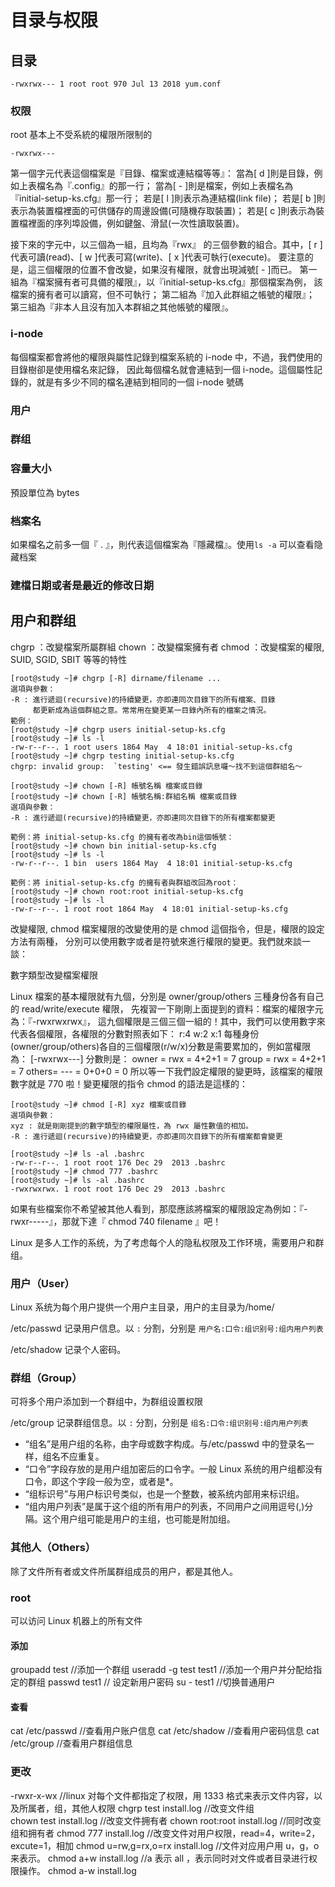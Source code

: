 # 目录与权限

## 目录

`-rwxrwx--- 1 root root 970 Jul 13 2018 yum.conf`

### 权限

root 基本上不受系統的權限所限制的

`-rwxrwx---`

第一個字元代表這個檔案是『目錄、檔案或連結檔等等』：
當為[ d ]則是目錄，例如上表檔名為『.config』的那一行；
當為[ - ]則是檔案，例如上表檔名為『initial-setup-ks.cfg』那一行；
若是[ l ]則表示為連結檔(link file)；
若是[ b ]則表示為裝置檔裡面的可供儲存的周邊設備(可隨機存取裝置)；
若是[ c ]則表示為裝置檔裡面的序列埠設備，例如鍵盤、滑鼠(一次性讀取裝置)。

接下來的字元中，以三個為一組，且均為『rwx』 的三個參數的組合。其中，[ r ]代表可讀(read)、[ w ]代表可寫(write)、[ x ]代表可執行(execute)。 要注意的是，這三個權限的位置不會改變，如果沒有權限，就會出現減號[ - ]而已。
第一組為『檔案擁有者可具備的權限』，以『initial-setup-ks.cfg』那個檔案為例， 該檔案的擁有者可以讀寫，但不可執行；
第二組為『加入此群組之帳號的權限』；
第三組為『非本人且沒有加入本群組之其他帳號的權限』。

### i-node

每個檔案都會將他的權限與屬性記錄到檔案系統的 i-node 中，不過，我們使用的目錄樹卻是使用檔名來記錄， 因此每個檔名就會連結到一個 i-node。這個屬性記錄的，就是有多少不同的檔名連結到相同的一個 i-node 號碼

### 用户

### 群组

### 容量大小

預設單位為 bytes

### 档案名

如果檔名之前多一個『 . 』，則代表這個檔案為『隱藏檔』。使用`ls -a` 可以查看隐藏档案

### 建檔日期或者是最近的修改日期

## 用户和群组

chgrp ：改變檔案所屬群組
chown ：改變檔案擁有者
chmod ：改變檔案的權限, SUID, SGID, SBIT 等等的特性

```
[root@study ~]# chgrp [-R] dirname/filename ...
選項與參數：
-R : 進行遞迴(recursive)的持續變更，亦即連同次目錄下的所有檔案、目錄
     都更新成為這個群組之意。常常用在變更某一目錄內所有的檔案之情況。
範例：
[root@study ~]# chgrp users initial-setup-ks.cfg
[root@study ~]# ls -l
-rw-r--r--. 1 root users 1864 May  4 18:01 initial-setup-ks.cfg
[root@study ~]# chgrp testing initial-setup-ks.cfg
chgrp: invalid group:  `testing' <== 發生錯誤訊息囉～找不到這個群組名～
```

```
[root@study ~]# chown [-R] 帳號名稱 檔案或目錄
[root@study ~]# chown [-R] 帳號名稱:群組名稱 檔案或目錄
選項與參數：
-R : 進行遞迴(recursive)的持續變更，亦即連同次目錄下的所有檔案都變更

範例：將 initial-setup-ks.cfg 的擁有者改為bin這個帳號：
[root@study ~]# chown bin initial-setup-ks.cfg
[root@study ~]# ls -l
-rw-r--r--. 1 bin  users 1864 May  4 18:01 initial-setup-ks.cfg

範例：將 initial-setup-ks.cfg 的擁有者與群組改回為root：
[root@study ~]# chown root:root initial-setup-ks.cfg
[root@study ~]# ls -l
-rw-r--r--. 1 root root 1864 May  4 18:01 initial-setup-ks.cfg
```

改變權限, chmod
檔案權限的改變使用的是 chmod 這個指令，但是，權限的設定方法有兩種， 分別可以使用數字或者是符號來進行權限的變更。我們就來談一談：

數字類型改變檔案權限

Linux 檔案的基本權限就有九個，分別是 owner/group/others 三種身份各有自己的 read/write/execute 權限， 先複習一下剛剛上面提到的資料：檔案的權限字元為：『-rwxrwxrwx』， 這九個權限是三個三個一組的！其中，我們可以使用數字來代表各個權限，各權限的分數對照表如下：
r:4
w:2
x:1
每種身份(owner/group/others)各自的三個權限(r/w/x)分數是需要累加的，例如當權限為： [-rwxrwx---] 分數則是：
owner = rwx = 4+2+1 = 7
group = rwx = 4+2+1 = 7
others= --- = 0+0+0 = 0
所以等一下我們設定權限的變更時，該檔案的權限數字就是 770 啦！變更權限的指令 chmod 的語法是這樣的：

```
[root@study ~]# chmod [-R] xyz 檔案或目錄
選項與參數：
xyz : 就是剛剛提到的數字類型的權限屬性，為 rwx 屬性數值的相加。
-R : 進行遞迴(recursive)的持續變更，亦即連同次目錄下的所有檔案都會變更

[root@study ~]# ls -al .bashrc
-rw-r--r--. 1 root root 176 Dec 29  2013 .bashrc
[root@study ~]# chmod 777 .bashrc
[root@study ~]# ls -al .bashrc
-rwxrwxrwx. 1 root root 176 Dec 29  2013 .bashrc
```

如果有些檔案你不希望被其他人看到，那麼應該將檔案的權限設定為例如：『-rwxr-----』，那就下達『 chmod 740 filename 』吧！

Linux 是多人工作的系统，为了考虑每个人的隐私权限及工作环境，需要用户和群组。

### 用户（User）

Linux 系统为每个用户提供一个用户主目录，用户的主目录为/home/<username>

/etc/passwd 记录用户信息。以 `:` 分割，分别是 `用户名:口令:组识别号:组内用户列表`

/etc/shadow 记录个人密码。

### 群组（Group）

可将多个用户添加到一个群组中，为群组设置权限

/etc/group 记录群组信息。以 `:` 分割，分别是 `组名:口令:组识别号:组内用户列表`

- “组名”是用户组的名称，由字母或数字构成。与/etc/passwd 中的登录名一样，组名不应重复。
- “口令”字段存放的是用户组加密后的口令字。一般 Linux 系统的用户组都没有口令，即这个字段一般为空，或者是\*。
- “组标识号”与用户标识号类似，也是一个整数，被系统内部用来标识组。
- “组内用户列表”是属于这个组的所有用户的列表，不同用户之间用逗号(,)分隔。这个用户组可能是用户的主组，也可能是附加组。

### 其他人（Others）

除了文件所有者或文件所属群组成员的用户，都是其他人。

### root

可以访问 Linux 机器上的所有文件

#### 添加

groupadd test //添加一个群组
useradd -g test test1 //添加一个用户并分配给指定的群组
passwd test1 // 设定新用户密码
su - test1 //切换普通用户

#### 查看

cat /etc/passwd //查看用户账户信息
cat /etc/shadow //查看用户密码信息
cat /etc/group //查看用户群组信息

### 更改

-rwxr-x-wx //linux 对每个文件都指定了权限，用 1333 格式来表示文件内容，以及所属者，组，其他人权限
chgrp test install.log //改变文件组  
chown test install.log //改变文件拥有者
chown root:root install.log //同时改变组和拥有者
chmod 777 install.log //改变文件对用户权限，read=4，write=2，excute=1，相加
chmod u=rw,g=rx,o=rx install.log //文件对应用户用 u，g，o 来表示。
chmod a+w install.log //a 表示 all ，表示同时对文件或者目录进行权限操作。
chmod a-w install.log
